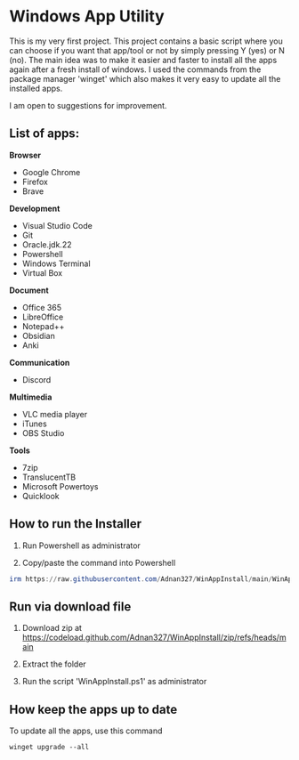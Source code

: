 # Windows App Utility

This is my very first project. This project contains a basic script where you can choose if you want that app/tool or not by simply pressing Y (yes) or N (no). The main idea was to make it easier and faster to install all the apps again after a fresh install of windows. I used the commands from the package manager 'winget' which also makes it very easy to update all the installed apps.

I am open to suggestions for improvement.


## List of apps:

**Browser**
- Google Chrome
- Firefox
- Brave

**Development**
- Visual Studio Code
- Git
- Oracle.jdk.22
- Powershell
- Windows Terminal
- Virtual Box

**Document**
- Office 365
- LibreOffice
- Notepad++
- Obsidian
- Anki

**Communication**
- Discord

**Multimedia**
- VLC media player
- iTunes
- OBS Studio

**Tools**
- 7zip
- TranslucentTB
- Microsoft Powertoys
- Quicklook



## How to run the Installer

1. Run Powershell as administrator

2. Copy/paste the command into Powershell
```Powershell
irm https://raw.githubusercontent.com/Adnan327/WinAppInstall/main/WinAppInstall.ps1 | iex
```



## Run via download file

1. Download zip at https://codeload.github.com/Adnan327/WinAppInstall/zip/refs/heads/main

2. Extract the folder

3. Run the script 'WinAppInstall.ps1' as administrator


## How keep the apps up to date
To update all the apps, use this command
```
winget upgrade --all
```


